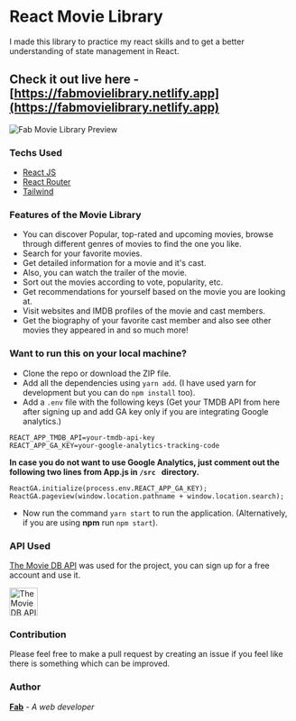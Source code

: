 # React Movie Library

I made this library to practice my react skills and to get a better understanding of state management in React.

## Check it out live here - [https://fabmovielibrary.netlify.app](https://fabmovielibrary.netlify.app)

![Fab Movie Library Preview](./public/preview.png)

### Techs Used

- [React JS](https://reactjs.org/)
- [React Router](https://github.com/ReactTraining/react-router)
- [Tailwind](https://tailwindcss.com/)

### Features of the Movie Library

- You can discover Popular, top-rated and upcoming movies, browse through different genres of movies to find the one you like.
- Search for your favorite movies.
- Get detailed information for a movie and it's cast.
- Also, you can watch the trailer of the movie.
- Sort out the movies according to vote, popularity, etc.
- Get recommendations for yourself based on the movie you are looking at.
- Visit websites and IMDB profiles of the movie and cast members.
- Get the biography of your favorite cast member and also see other movies they appeared in and so much more!

### Want to run this on your local machine?

- Clone the repo or download the ZIP file.
- Add all the dependencies using `yarn add`. (I have used yarn for development but you can do `npm install` too).
- Add a `.env` file with the following keys (Get your TMDB API from here after signing up and add GA key only if you are integrating Google analytics.)

```
REACT_APP_TMDB_API=your-tmdb-api-key
REACT_APP_GA_KEY=your-google-analytics-tracking-code
```

**In case you do not want to use Google Analytics, just comment out the following two lines from App.js in `/src ` directory.**

```
ReactGA.initialize(process.env.REACT_APP_GA_KEY);
ReactGA.pageview(window.location.pathname + window.location.search);
```

- Now run the command `yarn start` to run the application. (Alternatively, if you are using **npm** run `npm start`).

### API Used

[The Movie DB API](https://www.themoviedb.org/documentation/api) was used for the project, you can sign up for a free account and use it.

<a target="_blank" href="https://www.themoviedb.org/documentation/api">
    <img src="./src/assets/TMDBLogoDark.svg" alt="The Movie DB API logo"  height="50">
</a>

### Contribution

Please feel free to make a pull request by creating an issue if you feel like there is something which can be improved.

### Author

**[Fab]("https://github.com/fabcodingzest)** - _A web developer_
